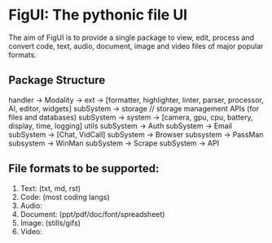 # FigUI: The pythonic file UI
The aim of FigUI is to provide a single package to view, edit, process and convert code, text, audio, document, image and video files of major popular formats.

## Package Structure
handler -> Modality -> ext -> [formatter, highlighter, linter, parser, processor, AI, editor, widgets] 
subSystem -> storage // storage management APIs (for files and databases)
subSystem -> system -> [camera, gpu, cpu, battery, display, time, logging]
utils 
subSystem -> Auth
subSystem -> Email
subSystem -> [Chat, VidCall]
subSystem -> Browser
subsystem -> PassMan
subsystem -> WinMan
subSystem -> Scrape
subSystem -> API

## File formats to be supported:
1) Text: (txt, md, rst)
2) Code: (most coding langs)
3) Audio:
4) Document: (ppt/pdf/doc/font/spreadsheet)
5) Image: (stills/gifs)
6) Video: 